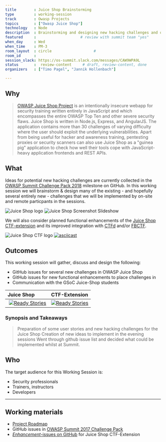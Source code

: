 ```yaml
---
title        : Juice Shop Brainstorming
type         : working-session
track        : Owasp Projects
topics       : ["Owasp Juice Shop"]
technology   : Node
description  : Brainstorming and designing new hacking challenges and other features for OWASP Juice Shop and its CTF-extension.
featured     :                    # review with summit team "yes"
when_day     : Wed
when_time    : PM-3
room_layout  : circle                   #
room_id      :
session_slack: https://os-summit.slack.com/messages/CAW9WPA9L
status       :  review-content     # draft, review-content, done
organizers   : ["Timo Pagel", "Jannik Hollenbach"]

---
```


## Why

> [OWASP Juice Shop Project](https://www.owasp.org/index.php/OWASP_Juice_Shop_Project "OWASP Juice Shop Project")
> is an intentionally insecure webapp for security training written
> entirely in JavaScript and which encompasses the entire OWASP Top Ten
> and other severe security flaws. Juice Shop is written in Node.js,
> Express, and AngularJS. The application contains more than 30
> challenges of varying difficulty where the user should exploit the
> underlying vulnerabilities. Apart from being useful for hacker and
> awareness training, pentesting proxies or security scanners can also
> use Juice Shop as a "guinea pig" application to check how well their
> tools cope with JavaScript-heavy application frontends and REST APIs.


## What

Ideas for potential new hacking challenges are currently collected in
the
[OWASP Summit Challenge Pack 2018](https://github.com/bkimminich/juice-shop/milestone/5)
milestone on GitHub. In this working session we will brainstorm & design
many of the existing - and hopefully several entirely new - challenges
that we will be implemented by on-site and remote particpants in the
sessions.

![Juice Shop logo](https://github.com/bkimminich/juice-shop/raw/master/app/public/images/JuiceShop_Logo_100px.png)
![Juice Shop Screenshot Slideshow](https://github.com/bkimminich/juice-shop/blob/develop/screenshots/slideshow.gif?raw=true)

We will also consider planned functional enhancements of the [Juice Shop CTF-extension](https://www.npmjs.com/package/juice-shop-ctf-cli)
and its improved integration with [CTFd](https://ctfd.io/) and/or [FBCTF](https://github.com/iteratec/juice-shop-ctf).

![Juice Shop CTF logo](https://github.com/bkimminich/juice-shop-ctf/raw/master/images/JuiceShopCTF_Logo_100px.png)
[![asciicast](https://asciinema.org/a/120833.png)](https://asciinema.org/a/120833)

## Outcomes

This working session will gather, discuss and design the following:

- GitHub issues for several new challenges in OWASP Juice Shop
- GitHub issues for new functional enhancements to place challenges in
- Communication with the GSoC Juice-Shop students

| Juice Shop                                                                                                                             | CTF-Extension                                                                                                                                  |
|:---------------------------------------------------------------------------------------------------------------------------------------|:-----------------------------------------------------------------------------------------------------------------------------------------------|
| [![Ready Stories](https://badge.waffle.io/bkimminich/juice-shop.svg?label=ready&title=Ready)](https://waffle.io/bkimminich/juice-shop) | [![Ready Stories](https://badge.waffle.io/bkimminich/juice-shop-ctf.svg?label=ready&title=Ready)](https://waffle.io/bkimminich/juice-shop-ctf) |


### Synopsis and Takeaways

> Preparation of some user stories and new hacking challenges for the Juice Shop
> Creation of new ideas to implement in the evening sessions
> Went through github issue list and decided what could be implemented whilst at Summit.


## Who

The target audience for this Working Session is:

- Security professionals
- Trainers, instructors
- Developers

---

## Working materials

- [Project Roadmap](https://www.owasp.org/index.php/OWASP_Juice_Shop_Project#tab=Road_Map_and_Getting_Involved)
- GitHub issues in
  [OWASP Summit 2017 Challenge Pack](https://github.com/bkimminich/juice-shop/milestone/3)
- [_Enhancement_-issues on GitHub](https://github.com/bkimminich/juice-shop-ctf/issues?q=is%3Aissue+is%3Aopen+label%3Aenhancement)
  for Juice Shop CTF-Extension
